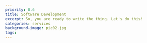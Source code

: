 ```yaml
---
priority: 0.6
title: Software Development
excerpt: So, you are ready to write the thing. Let's do this!
categories: services
background-image: pic02.jpg
tags: 
---
```


